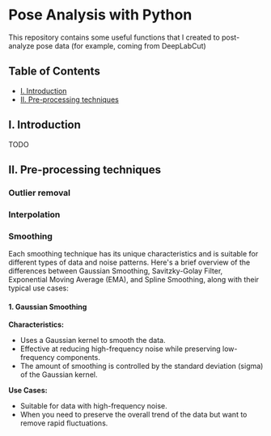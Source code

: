   # Pose Analysis with Python 

This repository contains some useful functions that I created to post-analyze pose data (for example, coming from DeepLabCut)
## Table of Contents
- [I. Introduction](#item-one)
- [II. Pre-processing techniques](#item-two)

<a id="item-one"></a>
## I. Introduction
TODO

<a id="item-two"></a>
## II. Pre-processing techniques
### Outlier removal
### Interpolation 
### Smoothing 
Each smoothing technique has its unique characteristics and is suitable for different types of data and noise patterns. 
Here's a brief overview of the differences between Gaussian Smoothing, Savitzky-Golay Filter, Exponential Moving Average (EMA), and Spline Smoothing, along with their typical use cases:
#### 1. Gaussian Smoothing
**Characteristics:**
+ Uses a Gaussian kernel to smooth the data.
+ Effective at reducing high-frequency noise while preserving low-frequency components.
+ The amount of smoothing is controlled by the standard deviation (sigma) of the Gaussian kernel.

**Use Cases:**
+ Suitable for data with high-frequency noise.
+ When you need to preserve the overall trend of the data but want to remove rapid fluctuations.

